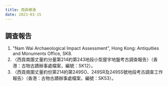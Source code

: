 ```yaml
---
title: 西貢蠔涌
date: 2023-03-15
---
```

<adsense></adsense>

## 調查報告
1. "Nam Wai Archaeological Impact Assessment", Hong Kong: Antiquities and Monuments Office, SK8.
2. 〈西貢南圍丈量約分量第214約第243地段小型屋宇地盤考古調查報告〉（香港：古物古蹟辦事處檔案，編號：SK12）。
3. 〈西貢南圍丈量約份第214約第249SO、249SR及249SS號地段考古調查工作報告〉（香港：古物古蹟辦事處檔案，編號：SK53）。